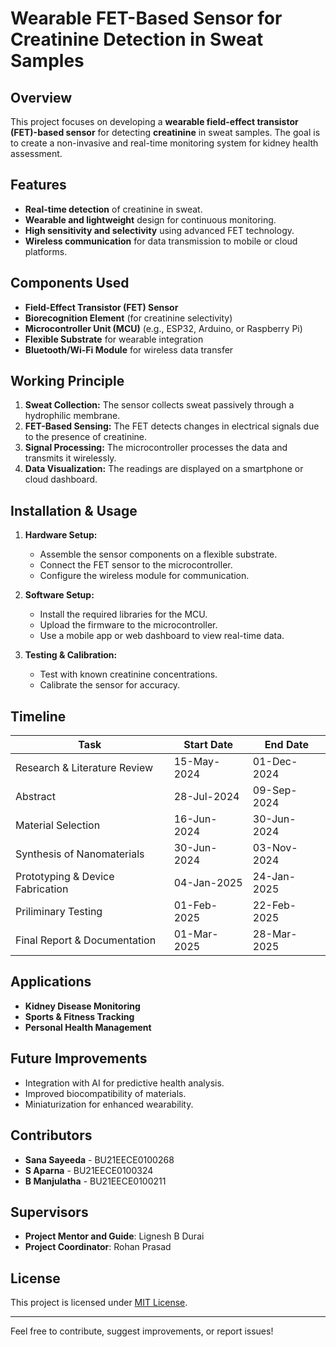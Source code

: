 # Wearable FET-Based Sensor for Creatinine Detection in Sweat Samples

## Overview
This project focuses on developing a **wearable field-effect transistor (FET)-based sensor** for detecting **creatinine** in sweat samples. The goal is to create a non-invasive and real-time monitoring system for kidney health assessment.

## Features
- **Real-time detection** of creatinine in sweat.
- **Wearable and lightweight** design for continuous monitoring.
- **High sensitivity and selectivity** using advanced FET technology.
- **Wireless communication** for data transmission to mobile or cloud platforms.

## Components Used
- **Field-Effect Transistor (FET) Sensor**
- **Biorecognition Element** (for creatinine selectivity)
- **Microcontroller Unit (MCU)** (e.g., ESP32, Arduino, or Raspberry Pi)
- **Flexible Substrate** for wearable integration
- **Bluetooth/Wi-Fi Module** for wireless data transfer

## Working Principle
1. **Sweat Collection:** The sensor collects sweat passively through a hydrophilic membrane.
2. **FET-Based Sensing:** The FET detects changes in electrical signals due to the presence of creatinine.
3. **Signal Processing:** The microcontroller processes the data and transmits it wirelessly.
4. **Data Visualization:** The readings are displayed on a smartphone or cloud dashboard.

## Installation & Usage
1. **Hardware Setup:**
   - Assemble the sensor components on a flexible substrate.
   - Connect the FET sensor to the microcontroller.
   - Configure the wireless module for communication.
   
2. **Software Setup:**
   - Install the required libraries for the MCU.
   - Upload the firmware to the microcontroller.
   - Use a mobile app or web dashboard to view real-time data.

3. **Testing & Calibration:**
   - Test with known creatinine concentrations.
   - Calibrate the sensor for accuracy.

## Timeline
| Task | Start Date | End Date |
|------|------------|----------|
| Research & Literature Review | 15-May-2024 | 01-Dec-2024 |
| Abstract | 28-Jul-2024 | 09-Sep-2024 |
| Material Selection | 16-Jun-2024 | 30-Jun-2024 |
| Synthesis of Nanomaterials | 30-Jun-2024 | 03-Nov-2024 |
| Prototyping & Device Fabrication | 04-Jan-2025 | 24-Jan-2025 |
| Priliminary Testing | 01-Feb-2025 | 22-Feb-2025 |
| Final Report & Documentation | 01-Mar-2025 | 28-Mar-2025 |

## Applications
- **Kidney Disease Monitoring**
- **Sports & Fitness Tracking**
- **Personal Health Management**

## Future Improvements
- Integration with AI for predictive health analysis.
- Improved biocompatibility of materials.
- Miniaturization for enhanced wearability.

## Contributors
- **Sana Sayeeda** - BU21EECE0100268
- **S Aparna** - BU21EECE0100324
- **B Manjulatha** - BU21EECE0100211

## Supervisors
- **Project Mentor and Guide**: Lignesh B Durai
- **Project Coordinator**: Rohan Prasad

## License
This project is licensed under [MIT License](LICENSE).

---
Feel free to contribute, suggest improvements, or report issues!
